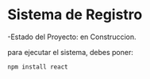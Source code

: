 <h1>Sistema de Registro </h1>

-Estado del Proyecto: en Construccion.

para ejecutar el sistema, debes poner:

```npm install react```




